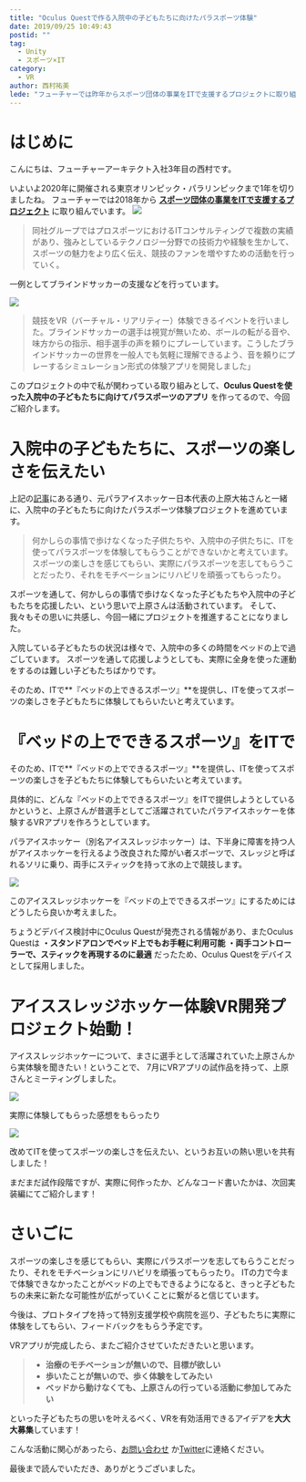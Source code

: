 ```yaml
---
title: "Oculus Questで作る入院中の子どもたちに向けたパラスポーツ体験"
date: 2019/09/25 10:49:43
postid: ""
tag:
  - Unity
  - スポーツ×IT
category:
  - VR
author: 西村祐美
lede: "フューチャーでは昨年からスポーツ団体の事業をITで支援するプロジェクトに取り組んでいます。一例としてブラインドサッカーの支援などを行っています。このプロジェクトの中で私が関わっている取り組みとして、Oculus Questを使った入院中の子どもたちに向けてパラスポーツのアプリを作ってるので、今回ご紹介します。"
---
```


# はじめに

こんにちは、フューチャーアーキテクト入社3年目の西村です。

いよいよ2020年に開催される東京オリンピック・パラリンピックまで1年を切りましたね。
フューチャーでは2018年から **[スポーツ団体の事業をITで支援するプロジェクト](https://minnano2020.yahoo.co.jp/yahoo/27.html)** に取り組んでいます。
<img class="img-middle-size" src="/images/20190925/photo_20190925_01.png">

>同社グループではプロスポーツにおけるITコンサルティングで複数の実績があり、強みとしているテクノロジー分野での技術力や経験を生かして、スポーツの魅力をより広く伝え、競技のファンを増やすための活動を行っていく。

一例としてブラインドサッカーの支援などを行っています。

<img class="img-middle-size" src="/images/20190925/4.png">

>競技をVR（バーチャル・リアリティー）体験できるイベントを行いました。ブラインドサッカーの選手は視覚が無いため、ボールの転がる音や、味方からの指示、相手選手の声を頼りにプレーしています。こうしたブラインドサッカーの世界を一般人でも気軽に理解できるよう、音を頼りにプレーするシミュレーション形式の体験アプリを開発しました」

このプロジェクトの中で私が関わっている取り組みとして、**Oculus Questを使った入院中の子どもたちに向けてパラスポーツのアプリ** を作ってるので、今回ご紹介します。

# 入院中の子どもたちに、スポーツの楽しさを伝えたい

上記の[記事](https://minnano2020.yahoo.co.jp/yahoo/27.html)にある通り、元パラアイスホッケー日本代表の上原大祐さんと一緒に、入院中の子どもたちに向けたパラスポーツ体験プロジェクトを進めています。

>何かしらの事情で歩けなくなった子供たちや、入院中の子供たちに、ITを使ってパラスポーツを体験してもらうことができないかと考えています。スポーツの楽しさを感じてもらい、実際にパラスポーツを志してもらうことだったり、それをモチベーションにリハビリを頑張ってもらったり。

スポーツを通して、何かしらの事情で歩けなくなった子どもたちや入院中の子どもたちを応援したい、という思いで上原さんは活動されています。
そして、我々もその思いに共感し、今回一緒にプロジェクトを推進することになりました。

入院している子どもたちの状況は様々で、入院中の多くの時間をベッドの上で過ごしています。
スポーツを通して応援しようとしても、実際に全身を使った運動をするのは難しい子どもたちばかりです。

そのため、ITで**『ベッドの上できるスポーツ』**を提供し、ITを使ってスポーツの楽しさを子どもたちに体験してもらいたいと考えています。

# 『ベッドの上でできるスポーツ』をITで

そのため、ITで**『ベッドの上でできるスポーツ』**を提供し、ITを使ってスポーツの楽しさを子どもたちに体験してもらいたいと考えています。

具体的に、どんな『ベッドの上でできるスポーツ』をITで提供しようとしているかというと、上原さんが昔選手としてご活躍されていたパラアイスホッケーを体験するVRアプリを作ろうとしています。

パラアイスホッケー（別名アイススレッジホッケー）は、下半身に障害を持つ人がアイスホッケーを行えるよう改良された障がい者スポーツで、スレッジと呼ばれるソリに乗り、両手にスティックを持って氷の上で競技します。

<img class="img-small-size" src="/images/20190925/5.png">

このアイススレッジホッケーを『ベッドの上でできるスポーツ』にするためにはどうしたら良いか考えました。

ちょうどデバイス検討中にOculus Questが発売される情報があり、またOculus Questは
**・スタンドアロンでベッド上でもお手軽に利用可能**
**・両手コントローラーで、スティックを再現するのに最適**
だったため、Oculus Questをデバイスとして採用しました。

# アイススレッジホッケー体験VR開発プロジェクト始動！

アイススレッジホッケーについて、まさに選手として活躍されていた上原さんから実体験を聞きたい！ということで、
7月にVRアプリの試作品を持って、上原さんとミーティングしました。

<img class="img-middle-size" src="/images/20190925/photo_20190925_02.jpeg">

実際に体験してもらった感想をもらったり

<img class="img-middle-size" src="/images/20190925/photo_20190925_03.jpeg">

改めてITを使ってスポーツの楽しさを伝えたい、というお互いの熱い思いを共有しました！

まだまだ試作段階ですが、実際に何作ったか、どんなコード書いたかは、次回実装編にてご紹介します！

# さいごに

スポーツの楽しさを感じてもらい、実際にパラスポーツを志してもらうことだったり、それをモチベーションにリハビリを頑張ってもらったり。
ITの力で今まで体験できなかったことがベッドの上でもできるようになると、きっと子どもたちの未来に新たな可能性が広がっていくことに繋がると信じています。

今後は、プロトタイプを持って特別支援学校や病院を巡り、子どもたちに実際に体験をしてもらい、フィードバックをもらう予定です。

VRアプリが完成したら、またご紹介させていただきたいと思います。

> * **治療のモチベーションが無いので、目標が欲しい**
> * **歩いたことが無いので、歩く体験をしてみたい**
> * **ベッドから動けなくても、上原さんの行っている活動に参加してみたい**

といった子どもたちの思いを叶えるべく、VRを有効活用できるアイデアを**大大大募集**しています！

こんな活動に関心があったら、[お問い合わせ](https://www.future.co.jp/contact_us/) か[Twitter](https://twitter.com/future_techblog)に連絡ください。

最後まで読んでいただき、ありがとうございました。
